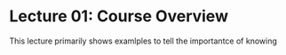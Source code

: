 # Lecture 01: Course Overview

This lecture primarily shows examlples to tell the importantce of knowing 